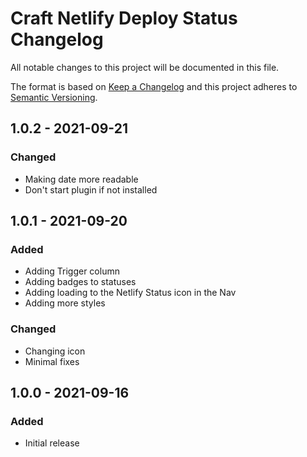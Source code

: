 # Craft Netlify Deploy Status Changelog

All notable changes to this project will be documented in this file.

The format is based on [Keep a Changelog](http://keepachangelog.com/) and this project adheres to [Semantic Versioning](http://semver.org/).

## 1.0.2 - 2021-09-21
### Changed
- Making date more readable
- Don't start plugin if not installed

## 1.0.1 - 2021-09-20
### Added
- Adding Trigger column
- Adding badges to statuses
- Adding loading to the Netlify Status icon in the Nav
- Adding more styles

### Changed
- Changing icon
- Minimal fixes

## 1.0.0 - 2021-09-16
### Added
- Initial release
